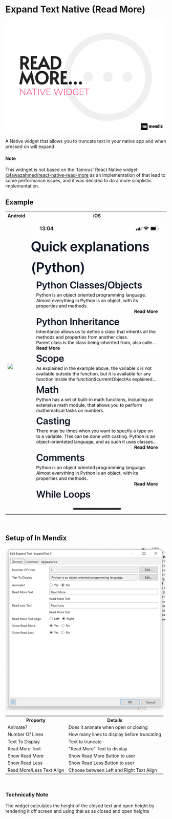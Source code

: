 # Expand Text Native (Read More)

<img width='500' src='https://raw.githubusercontent.com/mendixlabs/app-services-components/main/apps/native-widgets/expand-text-native-widget/assets/read-more-head.png'/>

<p>A Native widget that allows you to truncate text in your native app and when pressed on will expand</p>

<h4><bold>Note</bold></h4>

<p> This widnget is not based on the 'famous' React Native widget <a href='https://github.com/fawaz-ahmed/react-native-read-more#readme'>@fawazahmed/react-native-read-more</a> as an implementation of that lead to some performance issues, and it was decided to do a more simplistic implementation.

## Example

<table style="width:100%">
        <tr>
            <th>Android</th>
            <th>iOS</th>
        </tr>
        <tr>
            <td><img width='500' src='https://raw.githubusercontent.com/mendixlabs/app-services-components/main/apps/native-widgets/expand-text-native-widget/assets/android-demo.gif'/></td>
            <td><img width='500' src='https://raw.githubusercontent.com/mendixlabs/app-services-components/main/apps/native-widgets/expand-text-native-widget/assets/ios-demo.gif'/></td>
        </tr>
       
</table>
<br/>

## Setup of In Mendix

<img width='500' src='./assets/exm1.png'/>
<table style="width:100%">
        <tr>
            <th>Property</th>
            <th>Details</th>
        </tr>
        <tr>
            <td>Animate?</td>
            <td>Does it animate when open or closing</td>
        </tr>
        <tr>
            <td>Number Of Lines</td>
            <td>How many lines to display before truncating</td>
        </tr>
        <tr>
            <td>Text To Display</td>
            <td>Text to truncate</td>
        </tr>
        <tr>
            <td>Read More Text</td>
            <td>"Read More" Text to display</td>
        </tr>
        <tr>
            <td>Show Read More</td>
            <td>Show Read More Button to user</td>
        </tr>
        <tr>
            <td>Show Read Less</td>
            <td>Show Read Less Button to user</td>
        </tr>
        <tr>
            <td>Read More/Less Text Align</td>
            <td>Choose between Left and Right Text Align</td>
        </tr>
       
</table>
<br/>
<h3> Technically Note</h3>

The widget calculates the height of the closed text and open height by rendering it off screen and using that as as
closed and open heights

